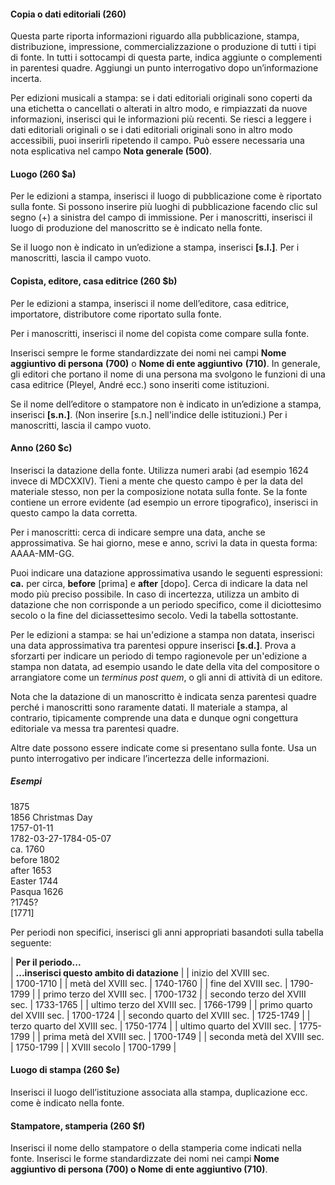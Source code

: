#### Copia o dati editoriali (260)

Questa parte riporta informazioni riguardo alla pubblicazione, stampa, distribuzione, impressione, commercializzazione o produzione di tutti i tipi di fonte. In tutti i sottocampi di questa parte, indica aggiunte o complementi in parentesi quadre. Aggiungi un punto interrogativo dopo un’informazione incerta.

Per edizioni musicali a stampa: se i dati editoriali originali sono coperti da una etichetta o cancellati o alterati in altro modo, e rimpiazzati da nuove informazioni, inserisci qui le informazioni più recenti. Se riesci a leggere i dati editoriali originali o se i dati editoriali originali sono in altro modo accessibili, puoi inserirli ripetendo il campo. Può essere necessaria una nota esplicativa nel campo **Nota generale (500)**.

#### Luogo (260 $a)

Per le edizioni a stampa, inserisci il luogo di pubblicazione come è riportato sulla fonte. Si possono inserire più luoghi di pubblicazione facendo clic sul segno (+) a sinistra del campo di immissione. Per i manoscritti, inserisci il luogo di produzione del manoscritto se è indicato nella fonte.

Se il luogo non è indicato in un’edizione a stampa, inserisci **[s.l.]**. Per i manoscritti, lascia il campo vuoto.



#### Copista, editore, casa editrice (260 $b)

Per le edizioni a stampa, inserisci il nome dell’editore, casa editrice, importatore, distributore come riportato sulla fonte.

Per i manoscritti, inserisci il nome del copista come compare sulla fonte.

Inserisci sempre le forme standardizzate dei nomi nei campi **Nome aggiuntivo di persona** **(700)** o **Nome di ente aggiuntivo** **(710)**. In generale, gli editori che portano il nome di una persona ma svolgono le funzioni di una casa editrice (Pleyel, André ecc.) sono inseriti come istituzioni.

Se il nome dell’editore o stampatore non è indicato in un’edizione a stampa, inserisci **[s.n.]**. (Non inserire [s.n.] nell'indice delle istituzioni.) Per i manoscritti, lascia il campo vuoto.



#### Anno (260 $c)

Inserisci la datazione della fonte. Utilizza numeri arabi (ad esempio 1624 invece di MDCXXIV). Tieni a mente che questo campo è per la data del materiale stesso, non per la composizione notata sulla fonte. Se la fonte contiene un errore evidente (ad esempio un errore tipografico), inserisci in questo campo la data corretta.

Per i manoscritti: cerca di indicare sempre una data, anche se approssimativa. Se hai giorno, mese e anno, scrivi la data in questa forma: AAAA-MM-GG.

Puoi indicare una datazione approssimativa usando le seguenti espressioni: **ca.** per circa, **before** [prima] e **after** [dopo]. Cerca di indicare la data nel modo più preciso possibile. In caso di incertezza, utilizza un ambito di datazione che non corrisponde a un periodo specifico, come il diciottesimo secolo o la fine del diciassettesimo secolo. Vedi la tabella sottostante.

Per le edizioni a stampa: se hai un'edizione a stampa non datata, inserisci una data approssimativa tra parentesi oppure inserisci **[s.d.]**. Prova a sforzarti per indicare un periodo di tempo ragionevole per un'edizione a stampa non datata, ad esempio usando le date della vita del compositore o arrangiatore come un _terminus post quem_, o gli anni di attività di un editore.

Nota che la datazione di un manoscritto è indicata senza parentesi quadre perché i manoscritti sono raramente datati. Il materiale a stampa, al contrario, tipicamente comprende una data e dunque ogni congettura editoriale va messa tra parentesi quadre.

Altre date possono essere indicate come si presentano sulla fonte. Usa un punto interrogativo per indicare l’incertezza delle informazioni.

##### Esempi  
1875  
1856 Christmas Day  
1757-01-11  
1782-03-27-1784-05-07  
ca. 1760  
before 1802  
after 1653  
Easter 1744  
Pasqua 1626  
?1745?  
[1771]

Per periodi non specifici, inserisci gli anni appropriati basandoti sulla tabella seguente:



| **Per il periodo...**  
 | **...inserisci questo ambito di datazione** |
| inizio del XVIII sec.  
 | 1700-1710 |
| metà del XVIII sec. | 1740-1760 |
| fine del XVIII sec. | 1790-1799 |
| primo terzo del XVIII sec. | 1700-1732 |
| secondo terzo del XVIII sec. | 1733-1765 |
| ultimo terzo del XVIII sec. | 1766-1799 |
| primo quarto del XVIII sec. | 1700-1724 |
| secondo quarto del XVIII sec. | 1725-1749 |
| terzo quarto del XVIII sec. | 1750-1774 |
| ultimo quarto del XVIII sec. | 1775-1799 |
| prima metà del XVIII sec. | 1700-1749 |
| seconda metà del XVIII sec. | 1750-1799 |
| XVIII secolo | 1700-1799 |

#### Luogo di stampa (260 $e)

Inserisci il luogo dell’istituzione associata alla stampa, duplicazione ecc. come è indicato nella fonte.



#### Stampatore, stamperia (260 $f)

Inserisci il nome dello stampatore o della stamperia come indicati nella fonte. Inserisci le forme standardizzate dei nomi nei campi **Nome aggiuntivo di persona (700) **o** Nome di ente aggiuntivo (710)**.
